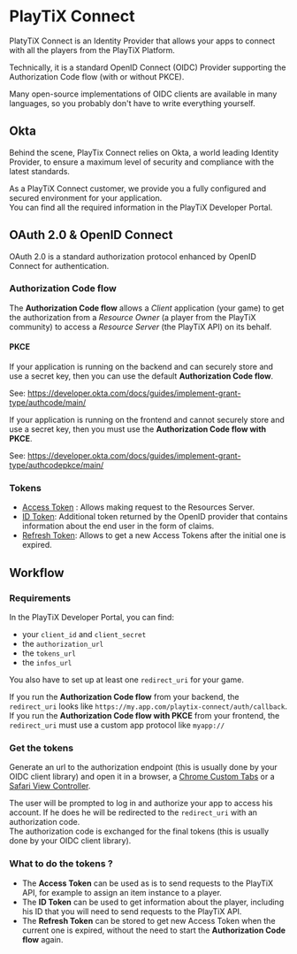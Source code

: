 # PlayTiX Connect

PlatyTiX Connect is an Identity Provider that allows your apps to connect with all the players 
from the PlayTiX Platform.

Technically, it is a standard OpenID Connect (OIDC) Provider supporting the Authorization Code flow 
(with or without PKCE).

Many open-source implementations of OIDC clients are available in many languages, so you probably don't 
have to write everything yourself.

## Okta

Behind the scene, PlayTix Connect relies on Okta, a world leading Identity Provider, to ensure a maximum 
level of security and compliance with the latest standards.  


As a PlayTiX Connect customer, we provide you a fully configured and secured environment for your application.  
You can find all the required information in the PlayTiX Developer Portal.

## OAuth 2.0 & OpenID Connect

OAuth 2.0 is a standard authorization protocol enhanced by OpenID Connect for authentication.

### Authorization Code flow

The **Authorization Code flow** allows a _Client_ application (your game) to get the authorization from a 
_Resource Owner_ (a player from the PlayTiX community) to access a _Resource Server_ (the PlayTiX API) on its behalf.

#### PKCE

If your application is running on the backend and can securely store and use a secret key, then you can use the
default **Authorization Code flow**.

See: https://developer.okta.com/docs/guides/implement-grant-type/authcode/main/

If your application is running on the frontend and cannot securely store and use a secret key, then you must use the
**Authorization Code flow with PKCE**.

See: https://developer.okta.com/docs/guides/implement-grant-type/authcodepkce/main/

### Tokens 

- [Access Token](https://developer.okta.com/docs/reference/api/oidc/#access-token) : Allows making request to the Resources Server.
- [ID Token](https://developer.okta.com/docs/reference/api/oidc/#id-token): Additional token returned by the OpenID provider that contains information about the end user in the form of claims.
- [Refresh Token](https://developer.okta.com/docs/guides/refresh-tokens/overview/): Allows to get a new Access Tokens after the initial one is expired.

## Workflow

### Requirements

In the PlayTiX Developer Portal, you can find:
- your `client_id` and `client_secret`
- the `authorization_url`
- the `tokens_url`
- the `infos_url`

You also have to set up at least one `redirect_uri` for your game.

If you run the **Authorization Code flow** from your backend, the `redirect_uri` looks 
like `https://my.app.com/playtix-connect/auth/callback`.  
If you run the **Authorization Code flow with PKCE** from your frontend, the `redirect_uri` must use a custom 
app protocol like `myapp://`

### Get the tokens

Generate an url to the authorization endpoint (this is usually done by your OIDC client library) and open it in a 
browser, a [Chrome Custom Tabs](https://developer.chrome.com/docs/multidevice/android/customtabs/) or 
a [Safari View Controller](https://developer.apple.com/documentation/safariservices/sfsafariviewcontroller).

The user will be prompted to log in and authorize your app to access his account. If he does he will be redirected
to the `redirect_uri` with an authorization code.  
The authorization code is exchanged for the final tokens (this is usually done by your OIDC client library).

### What to do the tokens ?

- The **Access Token** can be used as is to send requests to the PlayTiX API, for example to assign an item instance
to a player.
- The **ID Token** can be used to get information about the player, including his ID that you will need to send requests 
to the PlayTiX API.
- The **Refresh Token** can be stored to get new Access Token when the current one is expired, without the need to start
the **Authorization Code flow** again.
